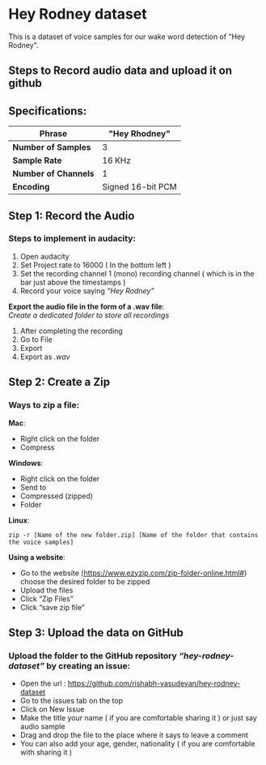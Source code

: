 # Hey Rodney dataset

This is a dataset of voice samples for our wake word detection of "Hey Rodney".

## Steps to Record audio data and upload it on github

## Specifications:

| __Phrase__ | "Hey Rhodney"   |
| ------------- | ------------- |
| __Number of Samples__  | 3  |
| __Sample Rate__ | 16 KHz  |
| __Number of Channels__ | 1 |
| __Encoding__ | Signed 16-bit PCM |



## Step 1: Record the Audio

### Steps to implement in audacity:
1. Open audacity 
2. Set Project rate to 16000 ( In the bottom left ) 
3. Set the recording channel 1 (mono) recording channel ( which is in the bar just above the timestamps )
4. Record your voice saying *“Hey Rodney”*


__Export the audio file in the form of a .wav file__:<br> 
*Create a dedicated folder to store all recordings*
1. After completing the recording 
2. Go to File
3. Export
4. Export as *.wav*

## Step 2: Create a Zip


### Ways to zip a file: 

__Mac__: 
- Right click on the folder 
- Compress


__Windows__: 
- Right click on the folder
- Send to  
- Compressed (zipped) 
- Folder

__Linux__: 

```zip -r [Name of the new folder.zip] [Name of the folder that contains the voice samples]```

__Using a website__:  
- Go to the website  (https://www.ezyzip.com/zip-folder-online.html#) 
choose the desired folder to be zipped 
- Upload the files 
- Click “Zip Files” 
- Click “save zip file”


## Step 3: Upload the data on GitHub

### Upload the folder to the GitHub repository *“hey-rodney-dataset”* by creating an issue:

- Open the url : https://github.com/rishabh-vasudevan/hey-rodney-dataset
- Go to the issues tab on the top  
- Click on New Issue 
- Make the title your name ( if you are comfortable sharing it ) or just say audio sample  
- Drag and drop the file to the place where it says to leave a comment  
- You can also add your age, gender, nationality ( if you are comfortable with sharing it )
